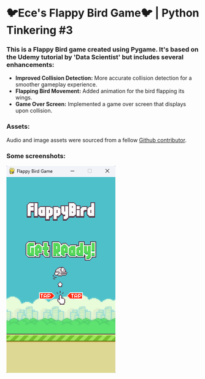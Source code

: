 # 🐦Ece's Flappy Bird Game🐦 | Python Tinkering #3

### This is a Flappy Bird game created using Pygame. It's based on the Udemy tutorial by 'Data Scientist' but includes several enhancements:

* **Improved Collision Detection:** More accurate collision detection for a smoother gameplay experience.
* **Flapping Bird Movement:** Added animation for the bird flapping its wings.
* **Game Over Screen:** Implemented a game over screen that displays upon collision.

### Assets:
Audio and image assets were sourced from a fellow [Github contributor](https://github.com/zhaolingzhi/FlapPyBird-master).

### Some screenshots:

![Loading screen](pythonProject/screenshot_fb_screen.png "loading screen")
